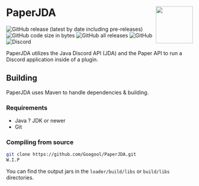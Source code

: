 # PaperJDA <img align="right" width="100" height="100" src="https://user-images.githubusercontent.com/56870446/189651634-68f50fb8-0175-4aec-8f65-a2cf7532a2ae.png">

<p align="left">
<img alt="GitHub release (latest by date including pre-releases)" src="https://img.shields.io/github/v/release/Googool/PaperJDA?include_prereleases&style=flat-square">
<img alt="GitHub code size in bytes" src="https://img.shields.io/github/languages/code-size/Googool/PaperJDA?style=flat-square">
<img alt="GitHub all releases" src="https://img.shields.io/github/downloads/Googool/PaperJDA/total?style=flat-square">
<img alt="GitHub" src="https://img.shields.io/github/license/Googool/PaperJDA?style=flat-square">
<img alt="Discord" src="https://img.shields.io/discord/1015360569399844946?style=flat-square">
</p>

PaperJDA utilizes the Java Discord API (JDA) and the Paper API to run a Discord application inside of a plugin.

## Building
PaperJDA uses Maven to handle dependencies & building.

### Requirements

- Java ? JDK or newer
- Git

### Compiling from source

```bash
git clone https://github.com/Googool/PaperJDA.git
W.I.P
```

You can find the output jars in the `loader/build/libs` or `build/libs` directories.
